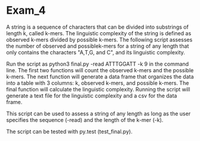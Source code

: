 # Exam_4
A string is a sequence of characters that can be divided into substrings of length k, called k-mers. The linguistic complexity of the string is defined as observed k-mers divided by possible k-mers.  The following script assesses the number of observed and possiblek-mers for a string of any length that only contains the characters "A,T,G, and C", and its linguistic complexity. 

Run the script as python3 final.py -read ATTTGGATT -k 9 in the command line. The first two functions will count the observed k-mers and the possible k-mers. The next function will generate a data frame that organizes the data into a table with 3 columns: k, observed k-mers, and possible k-mers. The final function will calculate the linguistic complexity. Running the script will generate a text file for the linguistic complexity and a csv for the data frame. 

This script can be used to assess a string of any length as long as the user specifies the sequence (-read) and the length of the k-mer (-k). 

The script can be tested with py.test (test_final.py).

